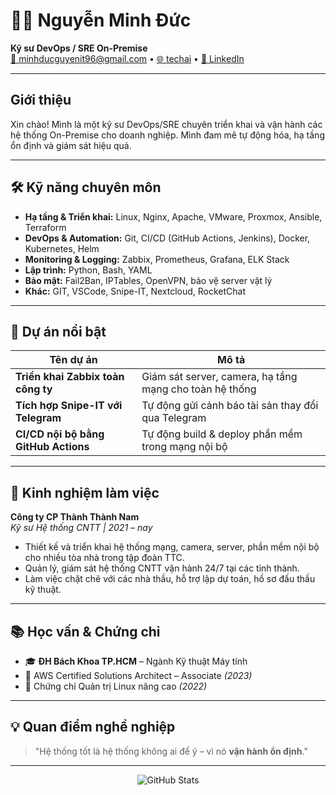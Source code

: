 <h1>👨‍💻 Nguyễn Minh Đức</h1>
<p>
  <strong>Kỹ sư DevOps / SRE On-Premise</strong> <br/>
  <a href="mailto:minhducguyenit96@gmail.com">📧 minhducguyenit96@gmail.com</a> • 
  <a href="https://techai">🌐 techai</a> • 
  <a href="https://linkedin.com/in/ducnguyen">🔗 LinkedIn</a>
</p>

---

<h2><b><i class="fa-solid fa-user"></i></b>Giới thiệu</b></h2>

Xin chào! Mình là một kỹ sư DevOps/SRE chuyên triển khai và vận hành các hệ thống On-Premise cho doanh nghiệp. Mình đam mê tự động hóa, hạ tầng ổn định và giám sát hiệu quả. 

---

## 🛠️ Kỹ năng chuyên môn

- **Hạ tầng & Triển khai:** Linux, Nginx, Apache, VMware, Proxmox, Ansible, Terraform
- **DevOps & Automation:** Git, CI/CD (GitHub Actions, Jenkins), Docker, Kubernetes, Helm
- **Monitoring & Logging:** Zabbix, Prometheus, Grafana, ELK Stack
- **Lập trình:** Python, Bash, YAML
- **Bảo mật:** Fail2Ban, IPTables, OpenVPN, bảo vệ server vật lý
- **Khác:** GIT, VSCode, Snipe-IT, Nextcloud, RocketChat

---

## 🧪 Dự án nổi bật

| Tên dự án | Mô tả |
|-----------|-------|
| **Triển khai Zabbix toàn công ty** | Giám sát server, camera, hạ tầng mạng cho toàn hệ thống |
| **Tích hợp Snipe-IT với Telegram** | Tự động gửi cảnh báo tài sản thay đổi qua Telegram |
| **CI/CD nội bộ bằng GitHub Actions** | Tự động build & deploy phần mềm trong mạng nội bộ |

---

## 📍 Kinh nghiệm làm việc

**Công ty CP Thành Thành Nam**  
*Kỹ sư Hệ thống CNTT | 2021 – nay*  
- Thiết kế và triển khai hệ thống mạng, camera, server, phần mềm nội bộ cho nhiều tòa nhà trong tập đoàn TTC.  
- Quản lý, giám sát hệ thống CNTT vận hành 24/7 tại các tỉnh thành.  
- Làm việc chặt chẽ với các nhà thầu, hỗ trợ lập dự toán, hồ sơ đấu thầu kỹ thuật.

---

## 📚 Học vấn & Chứng chỉ

- 🎓 **ĐH Bách Khoa TP.HCM** – Ngành Kỹ thuật Máy tính
- 🧾 AWS Certified Solutions Architect – Associate *(2023)*
- 🧾 Chứng chỉ Quản trị Linux nâng cao *(2022)*

---

## 💡 Quan điểm nghề nghiệp

> "Hệ thống tốt là hệ thống không ai để ý – vì nó **vận hành ổn định**."

---

<p align="center">
  <img src="https://github-readme-stats.vercel.app/api?username=ducnm1996&show_icons=true&theme=github_dark&count_private=true" alt="GitHub Stats" />
</p>
